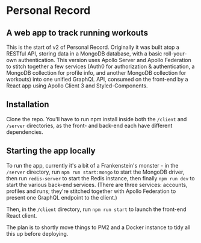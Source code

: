# Personal Record

## A web app to track running workouts

This is the start of v2 of Personal Record. Originally it was built atop a RESTful API, storing data in a MongoDB database, with a basic roll-your-own authentication. This version uses Apollo Server and Apollo Federation to stitch together a few services (Auth0 for authorization & authentication, a MongoDB collection for profile info, and another MongoDB collection for workouts) into one unified GraphQL API, consumed on the front-end by a React app using Apollo Client 3 and Styled-Components.

## Installation

Clone the repo. You'll have to run npm install inside both the `/client` and `/server` directories, as the front- and back-end each have different dependencies. 

## Starting the app locally

To run the app, currently it's a bit of a Frankenstein's monster - in the `/server` directory, run `npm run start:mongo` to start the MongoDB driver, then run `redis-server` to start the Redis instance, then finally `npm run dev` to start the various back-end services. (There are three services: accounts, profiles and runs; they're stitched together with Apollo Federation to present one GraphQL endpoint to the client.)

Then, in the `/client` directory, run `npm run start` to launch the front-end React client.

The plan is to shortly move things to PM2 and a Docker instance to tidy all this up before deploying.